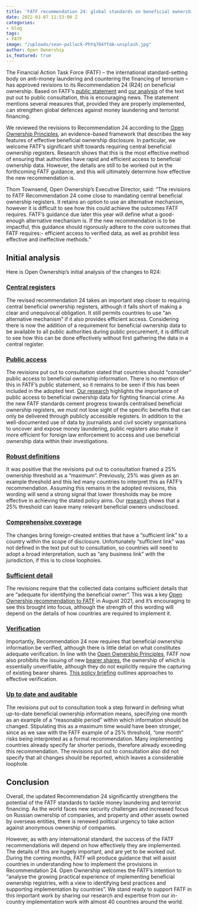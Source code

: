 ```yaml
---
title: 'FATF recommendation 24: global standards on beneficial ownership are rising'
date: 2022-03-07 11:53:00 Z
categories:
- blog
tags:
- FATF
image: "/uploads/sean-pollock-PhYq704ffdA-unsplash.jpg"
author: Open Ownership
is_featured: true
---
```


The Financial Action Task Force (FATF) – the international standard-setting body on anti-money laundering and countering the financing of terrorism – has approved revisions to its Recommendation 24 (R24) on beneficial ownership. Based on FATF’s [public statement](https://www.fatf-gafi.org/publications/fatfrecommendations/documents/r24-statement-march-2022.html) and [our analysis](/blogs/fatf-proposals-signal-a-modest-but-important-rise-in-global-standards-on-beneficial-ownership/) of the text put out to public consultation, this is encouraging news. The statement mentions several measures that, provided they are properly implemented, can strengthen global defences against money laundering and terrorist financing.

We reviewed the revisions to Recommendation 24 according to the [Open Ownership Principles](/principles/), an evidence-based framework that describes the key features of effective beneficial ownership disclosure. In particular, we welcome FATF’s significant shift towards requiring central beneficial ownership registers. Research shows that this is the most effective method of ensuring that authorities have rapid and efficient access to beneficial ownership data. However, the details are still to be worked out in the forthcoming FATF guidance, and this will ultimately determine how effective the new recommendation is.

Thom Townsend, Open Ownership’s Executive Director, said: “The revisions to FATF Recommendation 24 come close to mandating central beneficial ownership registers. It retains an option to use an alternative mechanism, however it is difficult to see how this could achieve the outcomes FATF requires. FATF’s guidance due later this year will define what a good-enough alternative mechanism is. If the new recommendation is to be impactful, this guidance should rigorously adhere to the core outcomes that FATF requires:- efficient access to verified data, as well as prohibit less effective and ineffective methods.”

## Initial analysis

Here is Open Ownership’s initial analysis of the changes to R24:

### [Central registers](/principles/central-register/)

The revised recommendation 24 takes an important step closer to requiring central beneficial ownership registers, although it falls short of making a clear and unequivocal obligation. It still permits countries to use “an alternative mechanism” if it also provides efficient access. Considering there is now the addition of a requirement for beneficial ownership data to be available to all public authorities during public procurement, it is difficult to see how this can be done effectively without first gathering the data in a central register.

### [Public access](/principles/public-access/)

The revisions put out to consultation stated that countries should “consider” public access to beneficial ownership information. There is no mention of this in FATF’s public statement, so it remains to be seen if this has been included in the adopted text. [Our research](https://www.openownership.org/resources/making-central-beneficial-ownership-registers-public/) highlights the importance of public access to beneficial ownership data for fighting financial crime. As the new FATF standards cement progress towards centralised beneficial ownership registers, we must not lose sight of the specific benefits that can only be delivered through publicly accessible registers. In addition to the well-documented use of data by journalists and civil society organisations to uncover and expose money laundering, public registers also make it more efficient for foreign law enforcement to access and use beneficial ownership data within their investigations.

### [Robust definitions](/principles/robust-definitions/)

It was positive that the revisions put out to consultation framed a 25% ownership threshold as a “maximum”. Previously, 25% was given as an example threshold and this led many countries to interpret this as FATF’s recommendation. Assuming this remains in the adopted revisions, this wording will send a strong signal that lower thresholds may be more effective in achieving the stated policy aims. Our [research](https://www.openownership.org/resources/beneficial-ownership-in-law-definitions-and-thresholds/) shows that a 25% threshold can leave many relevant beneficial owners undisclosed.

### [Comprehensive coverage](/principles/comprehensive-coverage/)

The changes bring foreign-created entities that have a “sufficient link” to a country within the scope of disclosure. Unfortunately “sufficient link” was not defined in the text put out to consultation, so countries will need to adopt a broad interpretation, such as “any business link” with the jurisdiction, if this is to close loopholes.

### [Sufficient detail](/principles/sufficient-detail/)

The revisions require that the collected data contains sufficient details that are “adequate for identifying the beneficial owner”. This was a key [Open Ownership recommendation to FATF](https://www.openownership.org/resources/open-ownership-response-to-fatf-consultation-on-revisions-to-recommendation-24/) in August 2021, and it’s encouraging to see this brought into focus, although the strength of this wording will depend on the details of how countries are required to implement it.

### [Verification](/principles/verification/)

Importantly, Recommendation 24 now requires that beneficial ownership information be verified, although there is little detail on what constitutes adequate verification. In line with the [Open Ownership Principles](https://www.openownership.org/resources/the-open-ownership-principles/), FATF now also prohibits the issuing of new [bearer shares](https://www.fatf-gafi.org/glossary/a-c/), the ownership of which is essentially unverifiable, although they do not explicitly require the capturing of existing bearer shares. [This policy briefing](https://www.openownership.org/resources/verification-of-beneficial-ownership-data/) outlines approaches to effective verification.

### [Up to date and auditable](/principles/up-to-date-auditable/)

The revisions put out to consultation took a step forward in defining what up-to-date beneficial ownership information means, specifying one month as an example of a “reasonable period” within which information should be changed. Stipulating this as a maximum time would have been stronger, since as we saw with the FATF example of a 25% threshold, “one month” risks being interpreted as a formal recommendation. Many implementing countries already specify far shorter periods, therefore already exceeding this recommendation. The revisions put out to consultation also did not specify that all changes should be reported, which leaves a considerable loophole.

## Conclusion

Overall, the updated Recommendation 24 significantly strengthens the potential of the FATF standards to tackle money laundering and terrorist financing. As the world faces new security challenges and increased focus on Russian ownership of companies, and property and other assets owned by overseas entities, there is renewed political urgency to take action against anonymous ownership of companies.

However, as with any international standard, the success of the FATF recommendations will depend on how effectively they are implemented. The details of this are hugely important, and are yet to be worked out. During the coming months, FATF will produce guidance that will assist countries in understanding how to implement the provisions in Recommendation 24. Open Ownership welcomes the FATF’s intention to “analyse the growing practical experience of implementing beneficial ownership registries, with a view to identifying best practices and supporting implementation by countries”. We stand ready to support FATF in this important work by sharing our research and expertise from our in-country implementation work with almost 40 countries around the world.